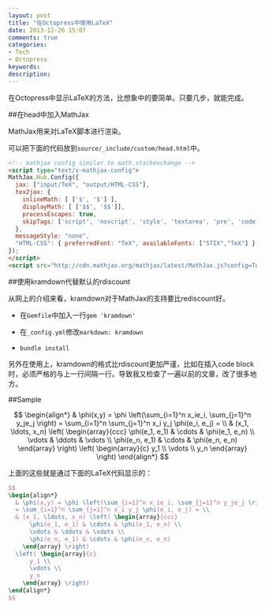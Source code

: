 ```yaml
---
layout: post
title: "在Octopress中使用LaTeX"
date: 2013-12-26 15:07
comments: true
categories: 
- Tech
- Octopress
keywords: 
description: 
---
```

在Octopress中显示LaTeX的方法，比想象中的要简单。只要几步，就能完成。

##在head中加入MathJax

MathJax用来对LaTeX脚本进行渲染。

可以把下面的代码放到`source/_include/custom/head.html`中。

``` html
<!-- mathjax config similar to math.stackexchange -->
<script type="text/x-mathjax-config">
MathJax.Hub.Config({
  jax: ["input/TeX", "output/HTML-CSS"],
  tex2jax: {
    inlineMath: [ ['$', '$'] ],
    displayMath: [ ['$$', '$$']],
    processEscapes: true,
    skipTags: ['script', 'noscript', 'style', 'textarea', 'pre', 'code']
  },
  messageStyle: "none",
  "HTML-CSS": { preferredFont: "TeX", availableFonts: ["STIX","TeX"] }
});
</script>
<script src="http://cdn.mathjax.org/mathjax/latest/MathJax.js?config=TeX-AMS_HTML" type="text/javascript"></script>
```

##使用kramdown代替默认的rdiscount

从网上的介绍来看，kramdown对于MathJax的支持要比rediscount好。

+ 在`Gemfile`中加入一行`gem 'kramdown'`

+ 在`_config.yml`修改`markdown: kramdown`

+ `bundle install`

另外在使用上，kramdown的格式比rdiscount更加严谨，比如在插入code block时，必须严格的与上一行间隔一行。导致我又检查了一遍以前的文章，改了很多地方。

##Sample

$$
\begin{align*}
  & \phi(x,y) = \phi \left(\sum_{i=1}^n x_ie_i, \sum_{j=1}^n y_je_j \right)
  = \sum_{i=1}^n \sum_{j=1}^n x_i y_j \phi(e_i, e_j) = \\
  & (x_1, \ldots, x_n) \left( \begin{array}{ccc}
      \phi(e_1, e_1) & \cdots & \phi(e_1, e_n) \\
      \vdots & \ddots & \vdots \\
      \phi(e_n, e_1) & \cdots & \phi(e_n, e_n)
    \end{array} \right)
  \left( \begin{array}{c}
      y_1 \\
      \vdots \\
      y_n
    \end{array} \right)
\end{align*}
$$

上面的这些就是通过下面的LaTeX代码显示的：

``` latex
$$
\begin{align*}
  & \phi(x,y) = \phi \left(\sum_{i=1}^n x_ie_i, \sum_{j=1}^n y_je_j \right)
  = \sum_{i=1}^n \sum_{j=1}^n x_i y_j \phi(e_i, e_j) = \\
  & (x_1, \ldots, x_n) \left( \begin{array}{ccc}
      \phi(e_1, e_1) & \cdots & \phi(e_1, e_n) \\
      \vdots & \ddots & \vdots \\
      \phi(e_n, e_1) & \cdots & \phi(e_n, e_n)
    \end{array} \right)
  \left( \begin{array}{c}
      y_1 \\
      \vdots \\
      y_n
    \end{array} \right)
\end{align*}
$$
```